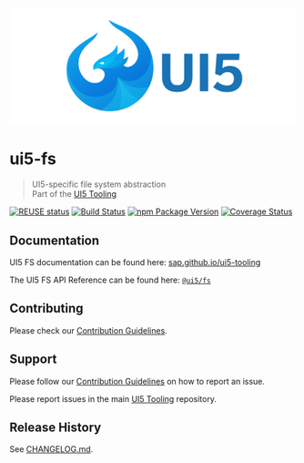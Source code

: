![UI5 icon](https://raw.githubusercontent.com/SAP/ui5-tooling/v3/docs/images/UI5_logo_wide.png)

# ui5-fs
> UI5-specific file system abstraction  
> Part of the [UI5 Tooling](https://github.com/SAP/ui5-tooling)

[![REUSE status](https://api.reuse.software/badge/github.com/SAP/ui5-fs)](https://api.reuse.software/info/github.com/SAP/ui5-fs)
[![Build Status](https://dev.azure.com/sap/opensource/_apis/build/status/SAP.ui5-fs?branchName=v3)](https://dev.azure.com/sap/opensource/_build/latest?definitionId=36&branchName=v3)
[![npm Package Version](https://badge.fury.io/js/%40ui5%2Ffs.svg)](https://www.npmjs.com/package/@ui5/fs)
[![Coverage Status](https://coveralls.io/repos/github/SAP/ui5-fs/badge.svg)](https://coveralls.io/github/SAP/ui5-fs)

## Documentation
UI5 FS documentation can be found here: [sap.github.io/ui5-tooling](https://sap.github.io/ui5-tooling/v3/pages/FileSystem/)

The UI5 FS API Reference can be found here: [`@ui5/fs`](https://sap.github.io/ui5-tooling/v3/api/)

## Contributing
Please check our [Contribution Guidelines](https://github.com/SAP/ui5-tooling/blob/v3/CONTRIBUTING.md).

## Support
Please follow our [Contribution Guidelines](https://github.com/SAP/ui5-tooling/blob/v3/CONTRIBUTING.md#report-an-issue) on how to report an issue.

Please report issues in the main [UI5 Tooling](https://github.com/SAP/ui5-tooling) repository.

## Release History
See [CHANGELOG.md](CHANGELOG.md).
